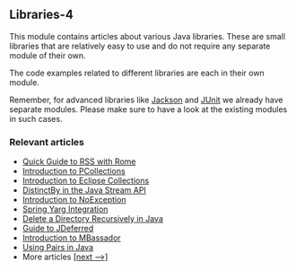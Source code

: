 ## Libraries-4

This module contains articles about various Java libraries. 
These are small libraries that are relatively easy to use and do not require any separate module of their own.

The code examples related to different libraries are each in their own module.

Remember, for advanced libraries like [Jackson](/jackson) and [JUnit](/testing-modules) we already have separate modules. Please make sure to have a look at the existing modules in such cases.

### Relevant articles
- [Quick Guide to RSS with Rome](https://www.baeldung.com/rome-rss)
- [Introduction to PCollections](https://www.baeldung.com/java-pcollections)
- [Introduction to Eclipse Collections](https://www.baeldung.com/eclipse-collections)
- [DistinctBy in the Java Stream API](https://www.baeldung.com/java-streams-distinct-by)
- [Introduction to NoException](https://www.baeldung.com/no-exception)
- [Spring Yarg Integration](https://www.baeldung.com/spring-yarg)
- [Delete a Directory Recursively in Java](https://www.baeldung.com/java-delete-directory)
- [Guide to JDeferred](https://www.baeldung.com/jdeferred)
- [Introduction to MBassador](https://www.baeldung.com/mbassador)
- [Using Pairs in Java](https://www.baeldung.com/java-pairs)
- More articles [[next -->]](/libraries-2)
